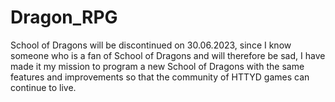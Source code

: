 # Dragon_RPG
School of Dragons will be discontinued on 30.06.2023, since I know someone who is a fan of School of Dragons and will therefore be sad, I have made it my mission to program a new School of Dragons with the same features and improvements so that the community of HTTYD games can continue to live. 
